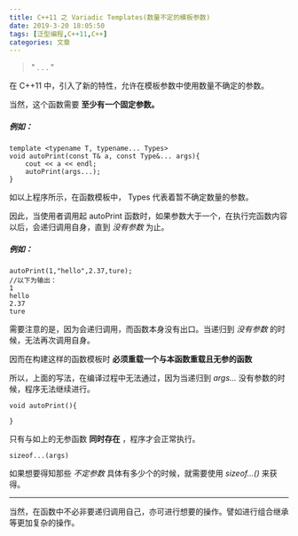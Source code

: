 ```yaml
---
title: C++11 之 Variadic Templates(数量不定的模板参数)
date: 2019-3-20 18:05:50
tags: [泛型编程,C++11,C++]
categories: 文章
---
```



>" . . . "

在 C++11 中，引入了新的特性，允许在模板参数中使用数量不确定的参数。

当然，这个函数需要 **至少有一个固定参数。**
##### 例如：
``` 
template <typename T, typename... Types>
void autoPrint(const T& a, const Type&... args){
    cout << a << endl;
    autoPrint(args...);
}
```
如以上程序所示，在函数模板中， Types 代表着暂不确定数量的参数。

因此，当使用者调用起 autoPrint 函数时，如果参数大于一个，在执行完函数内容以后，会递归调用自身，直到 *没有参数* 为止。
##### 例如：
```
autoPrint(1,"hello",2.37,ture);
//以下为输出：
1
hello
2.37
ture
```
<!--more-->
需要注意的是，因为会递归调用，而函数本身没有出口。当递归到 *没有参数* 的时候，无法再次调用自身。

因而在构建这样的函数模板时 **必须重载一个与本函数重载且无参的函数**

所以，上面的写法，在编译过程中无法通过，因为当递归到 *args...* 没有参数的时候，程序无法继续进行。
```
void autoPrint(){

}
```
只有与如上的无参函数 **同时存在** ，程序才会正常执行。

```
sizeof...(args)
```

如果想要得知那些 *不定参数* 具体有多少个的时候，就需要使用 *sizeof...()* 来获得。

---
当然，在函数中不必非要递归调用自己，亦可进行想要的操作。譬如进行组合继承等更加复杂的操作。
